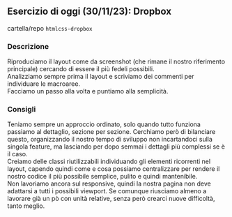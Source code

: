 ## Esercizio di oggi (30/11/23): Dropbox

cartella/repo `htmlcss-dropbox`  

### Descrizione

Riproduciamo il layout come da screenshot (che rimane il nostro riferimento principale) cercando di essere il più fedeli possibili.  
Analizziamo sempre prima il layout e scriviamo dei commenti per individuare le macroaree.  
Facciamo un passo alla volta e puntiamo alla semplicità. 

### Consigli

Teniamo sempre un approccio ordinato, solo quando tutto funziona passiamo al dettaglio, sezione per sezione. Cerchiamo però di bilanciare questo, organizzando il nostro tempo di sviluppo non incartandoci sulla singola feature, ma lasciando per dopo semmai i dettagli più complessi se è il caso.  
Creiamo delle classi riutilizzabili individuando gli elementi ricorrenti nel layout, capendo quindi come e cosa possiamo centralizzare per rendere il nostro codice il più possibile semplice, pulito e quindi mantenibile.   
Non lavoriamo ancora sul responsive, quindi la nostra pagina non deve adattarsi a tutti i possibili viewport. Se comunque riusciamo almeno a lavorare già un pò con unità relative, senza però crearci nuove difficoltà, tanto meglio.